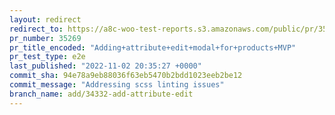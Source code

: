 ```yaml
---
layout: redirect
redirect_to: https://a8c-woo-test-reports.s3.amazonaws.com/public/pr/35269/e2e/index.html
pr_number: 35269
pr_title_encoded: "Adding+attribute+edit+modal+for+products+MVP"
pr_test_type: e2e
last_published: "2022-11-02 20:35:27 +0000"
commit_sha: 94e78a9eb88036f63eb5470b2bdd1023eeb2be12
commit_message: "Addressing scss linting issues"
branch_name: add/34332-add-attribute-edit
---
```

